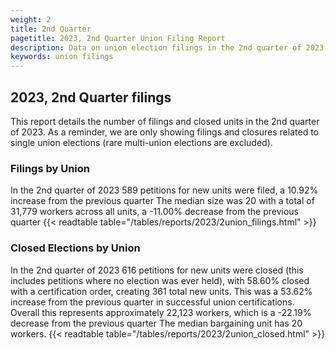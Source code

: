 ```yaml
---
weight: 2
title: 2nd Quarter
pagetitle: 2023, 2nd Quarter Union Filing Report
description: Data on union election filings in the 2nd quarter of 2023
keywords: union filings
---
```


## 2023, 2nd Quarter filings

This report details the number of filings and closed units in the 2nd quarter of 2023. As a reminder, we are only showing filings and closures related to single union elections (rare multi-union elections are excluded).

### Filings by Union
In the 2nd quarter of 2023 589 petitions for new units were filed, a 10.92% increase from the previous quarter The median size was 20 with a total of 31,779 workers across all units, a -11.00% decrease from the previous quarter
{{< readtable table="/tables/reports/2023/2union_filings.html" >}}

### Closed Elections by Union
In the 2nd quarter of 2023 616 petitions for new units were closed (this includes petitions where no election was ever held), with 58.60% closed with a certification order, creating 361 total new units. This was a 53.62% increase from the previous quarter in successful union certifications. Overall this represents approximately 22,123 workers, which is a -22.19% decrease from the previous quarter The median bargaining unit has 20 workers.
{{< readtable table="/tables/reports/2023/2union_closed.html" >}}
